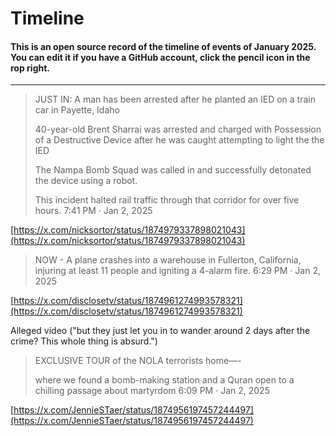 # Timeline

#### This is an open source record of the timeline of events of January 2025. You can edit it if you have a GitHub account, click the pencil icon in the rop right.

------

> JUST IN: A man has been arrested after he planted an IED on a train car in Payette, Idaho
> 
> 40-year-old Brent Sharrai was arrested and charged with Possession of a Destructive Device after he was caught attempting to light the the IED
> 
> The Nampa Bomb Squad was called in and successfully detonated the device using a robot.
> 
> This incident halted rail traffic through that corridor for over five hours.
> 7:41 PM · Jan 2, 2025

[https://x.com/nicksortor/status/1874979337898021043](https://x.com/nicksortor/status/1874979337898021043)

> NOW - A plane crashes into a warehouse in Fullerton, California, injuring at least 11 people and igniting a 4-alarm fire.
> 6:29 PM · Jan 2, 2025

[https://x.com/disclosetv/status/1874961274993578321](https://x.com/disclosetv/status/1874961274993578321)

Alleged video ("but they just let you in to wander around 2 days after the crime? This whole thing is absurd.")

> EXCLUSIVE TOUR of the NOLA terrorists home—-
> 
> where we found a bomb-making station and a Quran open to a chilling passage about martyrdom 
> 6:09 PM · Jan 2, 2025

[https://x.com/JennieSTaer/status/1874956197457244497](https://x.com/JennieSTaer/status/1874956197457244497)